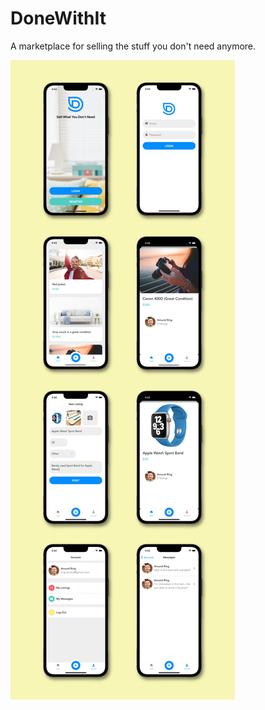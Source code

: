 # DoneWithIt
A marketplace for selling the stuff you don't need anymore.

![Screenshots](https://github.com/Amund-Ring/DoneWithIt/blob/master/app/assets/screenshots.jpg?raw=true)
